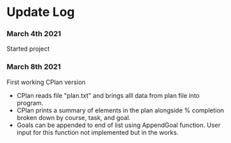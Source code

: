 # Update Log

### March 4th 2021
Started project

### March 8th 2021
First working CPlan version
- CPlan reads file "plan.txt" and brings alll data from plan file into program.
- CPlan prints a summary of elements in the plan alongside % completion broken down by course, task, and goal.
- Goals can be appended to end of list using AppendGoal function. User input for this function not implemented but in the works.
